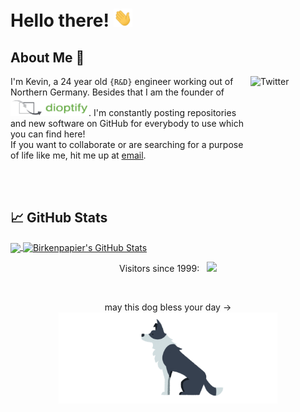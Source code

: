 # Hello there! <img src="docs/wave.gif" width="30px">

## About Me 🧍
<a href="https://de.linkedin.com/in/kevin-peivareh-752922b0" target="_blank"><img src="https://cdn2.iconfinder.com/data/icons/social-media-2199/64/social_media_isometric_14-linkedin-512.png" height="120px" width="120px" alt="Twitter" align="right"></a>

I'm Kevin, a 24 year old `{R&D}` engineer working out of Northern Germany. Besides that I am the founder of 
<a href="https://dioptify.com" target="_blank"><img src="docs/dioptify.png" width="125px"></a>. 
I'm constantly posting repositories and new software on GitHub for everybody to use which you can find here! <br />
If you want to collaborate or are searching for a purpose of life like me, hit me up at [email](mailto:kevin.peivareh@dioptify.com).

<br /><br />

## &#x1f4c8; GitHub Stats

<a href="https://github.com/Birkenpapier/Birkenpapier">
  <img align="center" src="https://github-readme-stats-ten-gilt.vercel.app/api/top-langs/?username=Birkenpapier&theme=onedark&langs_count=7" />
</a>

<a href="https://github.com/Birkenpapier/Birkenpapier">
  <img align="center" src="https://github-readme-stats-ten-gilt.vercel.app/api/?username=Birkenpapier&theme=onedark&show_icons=true&count_private=true" alt="Birkenpapier's GitHub Stats" />
</a>

<br />

<p align="center"> 
  Visitors since 1999: &nbsp
  <img src="https://profile-counter.glitch.me/Birkenpapier/count.svg" width="150px"/>
</p>

<br />

<!-- Cute Dog -->
<p align="center">may this dog bless your day -> <img src="docs/cute_dog.gif" width="350px"> </p>
